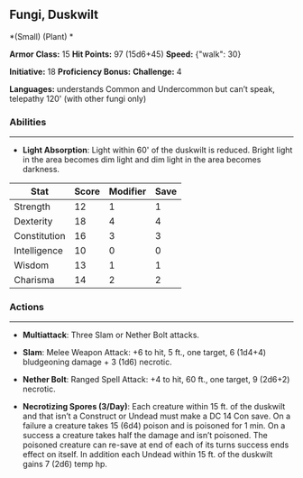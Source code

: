 ## Fungi, Duskwilt
*(Small) (Plant) *

**Armor Class:** 15
**Hit Points:** 97 (15d6+45)
**Speed:** {"walk": 30}

**Initiative:** 18
**Proficiency Bonus:**
**Challenge:** 4

**Languages:** understands Common and Undercommon but can’t speak, telepathy 120' (with other fungi only)

### Abilities
 --- 
- **Light Absorption**: Light within 60' of the duskwilt is reduced. Bright light in the area becomes dim light and dim light in the area becomes darkness.



| Stat | Score | Modifier | Save |
| ---- | ---- | ---- | ---- |
| Strength | 12 | 1 | 1 |
| Dexterity | 18 | 4 | 4 |
| Constitution | 16 | 3 | 3 |
| Intelligence | 10 | 0 | 0 |
| Wisdom | 13 | 1 | 1 |
| Charisma | 14 | 2 | 2 |

### Actions
 --- 
- **Multiattack**: Three Slam or Nether Bolt attacks.

- **Slam**: Melee Weapon Attack: +6 to hit, 5 ft., one target, 6 (1d4+4) bludgeoning damage + 3 (1d6) necrotic.

- **Nether Bolt**: Ranged Spell Attack: +4 to hit, 60 ft., one target, 9 (2d6+2) necrotic.

- **Necrotizing Spores (3/Day)**: Each creature within 15 ft. of the duskwilt and that isn’t a Construct or Undead must make a DC 14 Con save. On a failure a creature takes 15 (6d4) poison and is poisoned for 1 min. On a success a creature takes half the damage and isn’t poisoned. The poisoned creature can re-save at end of each of its turns success ends effect on itself. In addition each Undead within 15 ft. of the duskwilt gains 7 (2d6) temp hp.

